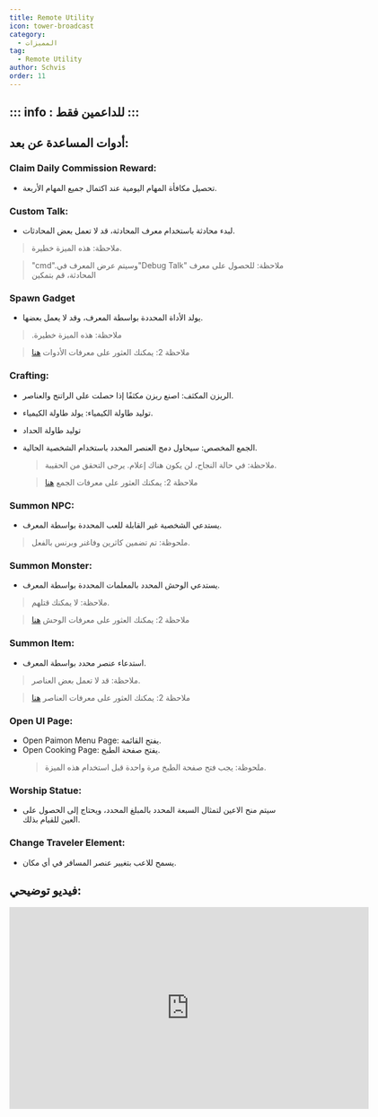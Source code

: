 ```yaml
---
title: Remote Utility
icon: tower-broadcast
category:
  - المميزات
tag:
  - Remote Utility
author: Schvis
order: 11
---
```

::: info : للداعمين فقط
:::
---
## أدوات المساعدة عن بعد:
### Claim Daily Commission Reward:
- تحصيل مكافأة المهام اليومية عند اكتمال جميع المهام الأربعة.
### Custom Talk:
- لبدء محادثة باستخدام معرف المحادثة، قد لا تعمل بعض المحادثات.
> ملاحظة: هذه الميزة خطيرة.

> "cmd".وسيتم عرض المعرف في"Debug Talk" ملاحظة: للحصول على معرف المحادثة، قم بتمكين
### Spawn Gadget
- يولد الأداة المحددة بواسطة المعرف، وقد لا يعمل بعضها.
> .ملاحظة: هذه الميزة خطيرة

> ملاحظة 2: يمكنك العثور على معرفات الأدوات [هنا](https://github.com/jie65535/GrasscutterCommandGenerator/blob/main/Source/GrasscutterTools/Resources/en-us/Gadget.txt)
### Crafting:
- الريزن المكثف: اصنع ريزن مكثفًا إذا حصلت على الراتنج والعناصر.
- توليد طاولة الكيمياء: يولد طاولة الكيمياء.
- توليد طاولة الحداد 
- الجمع المخصص: سيحاول دمج العنصر المحدد باستخدام الشخصية الحالية.
    > ملاحظة: في حالة النجاح، لن يكون هناك إعلام. يرجى التحقق من الحقيبة.

    > ملاحظة 2: يمكنك العثور على معرفات الجمع [هنا](https://github.com/jie65535/GrasscutterCommandGenerator/blob/main/Source/GrasscutterTools/Resources/en-us/Item.txt)
### Summon NPC:
- يستدعي الشخصية غير القابلة للعب المحددة بواسطة المعرف.
> ملحوظة: تم تضمين كاثرين وفاغنر وبرنس بالفعل.
### Summon Monster:
- يستدعي الوحش المحدد بالمعلمات المحددة بواسطة المعرف.
> ملاحظة: لا يمكنك قتلهم.

> ملاحظة 2: يمكنك العثور على معرفات الوحش [هنا](https://github.com/jie65535/GrasscutterCommandGenerator/blob/main/Source/GrasscutterTools/Resources/en-us/Monsters.txt)
### Summon Item:
- استدعاء عنصر محدد بواسطة المعرف.
> ملاحظة: قد لا تعمل بعض العناصر.

> ملاحظة 2: يمكنك العثور على معرفات العناصر [هنا](https://github.com/jie65535/GrasscutterCommandGenerator/blob/main/Source/GrasscutterTools/Resources/en-us/Item.txt)
### Open UI Page:
- Open Paimon Menu Page: يفتح القائمة.
- Open Cooking Page: يفتح صفحة الطبخ.
    > ملحوظة: يجب فتح صفحة الطبخ مرة واحدة قبل استخدام هذه الميزة.
### Worship Statue:
- سيتم منح الاعين لتمثال السبعة المحدد بالمبلغ المحدد، ويحتاج إلى الحصول على العين للقيام بذلك.
### Change Traveler Element:
- يسمح للاعب بتغيير عنصر المسافر في أي مكان.

## فيديو توضيحي:

<div class="iframe-container"><iframe width="640" height="360" src="https://www.youtube.com/embed/XGztUEy82sE?list=PL5eI1Tb64p56g27qfYk7VuFTz4FK6YrKa" title="Korepi - Remote Utilities (Sponsor)" frameborder="0" allow="accelerometer; autoplay; clipboard-write; encrypted-media; gyroscope; picture-in-picture; web-share" allowfullscreen></iframe></div>
